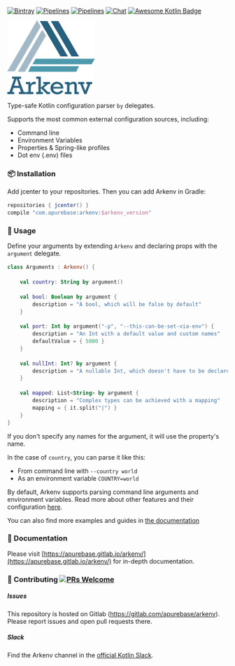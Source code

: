 [![Bintray](https://api.bintray.com/packages/apurebase/apurebase/arkenv/images/download.svg)](https://bintray.com/apurebase/apurebase/arkenv)
[![Pipelines](https://gitlab.com/apurebase/arkenv/badges/master/pipeline.svg)](https://gitlab.com/apurebase/arkenv/pipelines)
[![Pipelines](https://gitlab.com/apurebase/arkenv/badges/master/coverage.svg)](https://gitlab.com/apurebase/arkenv/commits/master)
[![Chat](https://img.shields.io/badge/chat-on%20slack-green.svg)](https://kotlinlang.slack.com/messages/CGF74HD19/)
[![Awesome Kotlin Badge](https://kotlin.link/awesome-kotlin.svg)](https://github.com/KotlinBy/awesome-kotlin)

<img src="/docs/arkenv_logo.png?raw=true" width="200">

Type-safe Kotlin configuration parser `by` delegates. 

Supports the most common external configuration sources, including: 
* Command line
* Environment Variables
* Properties & Spring-like profiles
* Dot env (.env) files


### 📦 Installation
Add jcenter to your repositories. Then you can add Arkenv in Gradle:

```groovy
repositories { jcenter() }
compile "com.apurebase:arkenv:$arkenv_version"
```

### 🔨 Usage
Define your arguments by extending `Arkenv` and declaring props with the `argument` delegate.
```kotlin
class Arguments : Arkenv() {

    val country: String by argument()

    val bool: Boolean by argument {
        description = "A bool, which will be false by default"
    }

    val port: Int by argument("-p", "--this-can-be-set-via-env") {
        description = "An Int with a default value and custom names"
        defaultValue = { 5000 }
    }

    val nullInt: Int? by argument {
        description = "A nullable Int, which doesn't have to be declared"
    }

    val mapped: List<String> by argument {
        description = "Complex types can be achieved with a mapping"
        mapping = { it.split("|") }
    }
}
```
If you don't specify any names for the argument, it will use the property's name. 

In the case of `country`, you can parse it like this:
* From command line with `--country world`
* As an environment variable `COUNTRY=world`

By default, Arkenv supports parsing command line arguments and environment variables. 
Read more about other features and their configuration [here](https://apurebase.gitlab.io/arkenv/features/features/). 

You can also find more examples and guides in [the documentation](https://apurebase.gitlab.io/arkenv/guides/guides/) 


### 📃 Documentation
Please visit [https://apurebase.gitlab.io/arkenv/](https://apurebase.gitlab.io/arkenv/) for in-depth documentation.

### 🤝 Contributing [![PRs Welcome](https://img.shields.io/badge/PRs-welcome-brightgreen.svg?style=flat-square)](http://makeapullrequest.com) 
##### Issues
This repository is hosted on Gitlab (https://gitlab.com/apurebase/arkenv). 
Please report issues and open pull requests there.

##### Slack
Find the Arkenv channel in the [official Kotlin Slack](https://kotlinlang.slack.com/messages/CGF74HD19/).

